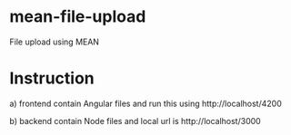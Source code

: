 # mean-file-upload
File upload using MEAN

# Instruction

a) frontend contain Angular files and run this using http://localhost/4200

b) backend contain Node files and local url is http://localhost/3000
